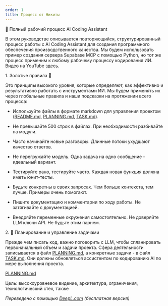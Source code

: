 ```yaml
---
order: 1
title: Процесс от Никиты
---
```


🧠 Полный рабочий процесс AI Coding Assistant

В этом руководстве описывается повторяющийся, структурированный процесс работы с AI Coding Assistant для создания программного обеспечения производственного качества. Мы будем использовать пример создания сервера Supabase MCP с помощью Python, но тот же процесс применим к любому рабочему процессу кодирования ИИ. Видео на YouTube здесь.



1\. Золотые правила 🔑

Это принципы высокого уровня, которые определяют, как эффективно и результативно работать с инструментами ИИ. Мы будем применять их через глобальные правила и наши подсказки на протяжении всего процесса:

-  Используйте файлы в формате markdown для управления проектом ([README.md](http://README.md), [PLANNING.md](http://PLANNING.md), [TASK.md](http://TASK.md)).

-  Не превышайте 500 строк в файлах. При необходимости разбивайте на модули.

-  Часто начинайте новые разговоры. Длинные потоки ухудшают качество ответов.

-  Не перегружайте модель. Одна задача на одно сообщение - идеальный вариант.

-  Тестируйте рано, тестируйте часто. Каждая новая функция должна иметь юнит-тесты.

-  Будьте конкретны в своих запросах. Чем больше контекста, тем лучше. Примеры очень помогают.

-  Пишите документацию и комментарии по ходу работы. Не затягивайте с документацией.

-  Внедряйте переменные окружения самостоятельно. Не доверяйте LLM ключи API. Не будьте этим парнем.

2\. 🧠 Планирование и управление задачами

Прежде чем писать код, важно поговорить с LLM, чтобы спланировать первоначальный объем и задачи проекта. Сфера деятельности записывается в файл [PLANNING.md](http://PLANNING.md), а конкретные задачи - в файл [TASK.md](http://TASK.md). Они должны обновляться ассистентом по кодированию AI по мере выполнения проекта.

[PLANNING.md](http://PLANNING.md)

Цель: высокоуровневое видение, архитектура, ограничения, технологический стек, также

*Переведено с помощью* [*DeepL.com*](http://DeepL.com) *(бесплатная версия)*
